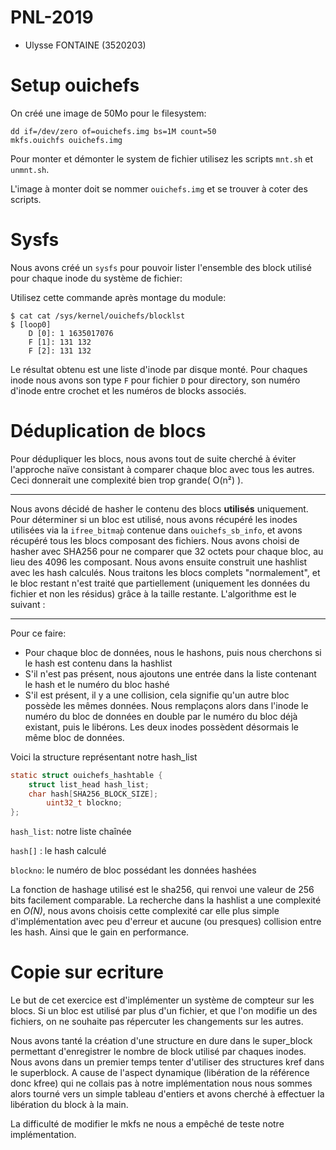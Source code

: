 # PNL-2019

* Ulysse FONTAINE (3520203)

# Setup ouichefs

On créé une image de 50Mo pour le filesystem:

```
dd if=/dev/zero of=ouichefs.img bs=1M count=50
mkfs.ouichfs ouichefs.img
```

Pour monter et démonter le system de fichier utilisez les scripts `mnt.sh` et
`unmnt.sh`.

L'image à monter doit se nommer `ouichefs.img` et se trouver à coter des scripts.

# Sysfs

Nous avons créé un `sysfs` pour pouvoir lister l'ensemble des block utilisé pour
chaque inode du système de fichier:

Utilisez cette commande après montage du module:

```
$ cat cat /sys/kernel/ouichefs/blocklst
$ [loop0]
	D [0]: 1 1635017076
	F [1]: 131 132
	F [2]: 131 132

```

Le résultat obtenu est une liste d'inode par disque monté.
Pour chaques inode nous avons son type `F` pour fichier `D` pour directory,
son numéro d'inode entre crochet et les numéros de blocks associés.

# Déduplication de blocs

Pour dédupliquer les blocs, nous avons tout de suite cherché à éviter l'approche naïve consistant à comparer chaque bloc avec tous les autres. Ceci donnerait une complexité bien trop grande( O(n²) ).


****************
Nous avons décidé de hasher le contenu des blocs **utilisés** uniquement. Pour déterminer si un bloc est utilisé, nous avons récupéré les inodes utilisées via la `ifree_bitmap̀` contenue dans `ouichefs_sb_info`, et avons récupéré tous les blocs composant des fichiers. Nous avons choisi de hasher avec SHA256 pour ne comparer que 32 octets pour chaque bloc, au lieu des 4096 les composant. Nous avons ensuite construit une hashlist avec les hash calculés. Nous traitons les blocs complets "normalement", et le bloc restant n'est traité que partiellement (uniquement les données du fichier et non les résidus) grâce à la taille restante. L'algorithme est le suivant :
**************


Pour ce faire:

* Pour chaque bloc de données, nous le hashons, puis nous cherchons si le hash est contenu dans la hashlist
* S'il n'est pas présent, nous ajoutons une entrée dans la liste contenant le hash et le numéro du bloc hashé
* S'il est présent, il y a une collision, cela signifie qu'un autre bloc possède les mêmes données. Nous remplaçons alors dans l'inode le numéro du bloc de données en double par le numéro du bloc déjà existant, puis le libérons. Les deux inodes possèdent désormais le même bloc de données.

Voici la structure représentant notre hash_list

```c
static struct ouichefs_hashtable {
	struct list_head hash_list;
	char hash[SHA256_BLOCK_SIZE];
        uint32_t blockno;
};
```

`hash_list`: notre liste chaînée

`hash[]` : le hash calculé

`blockno`: le numéro de bloc possédant les données hashées

La fonction de hashage utilisé est le sha256, qui renvoi une valeur de 256 bits facilement comparable.
La recherche dans la hashlist a une complexité en *O(N)*, nous avons choisis cette complexité car elle plus simple d'implémentation avec peu d'erreur et aucune (ou presques) collision entre les hash. Ainsi que le gain en performance.


# Copie sur ecriture

Le but de cet exercice est d'implémenter un système de compteur sur les blocs. Si un bloc est utilisé par plus d'un fichier, et que l'on modifie un des fichiers, on ne souhaite pas répercuter les changements sur les autres.

Nous avons tanté la création d'une structure en dure dans le super_block permettant d'enregistrer le nombre de block utilisé par chaques inodes.
Nous avons dans un premier temps tenter d'utiliser des structures kref dans le superblock. A cause de l'aspect dynamique (libération de la référence donc kfree) qui ne collais pas à notre implémentation
nous nous sommes alors tourné vers un simple tableau d'entiers et avons cherché à effectuer la libération du block à la main.


La difficulté de modifier le mkfs ne nous a empêché de teste notre implémentation.
